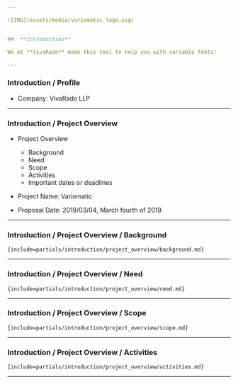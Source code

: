 ```yaml
---

![IMG](assets/media/variomatic_logo.svg)


##  **Introduction**

We at **VivaRado** made this tool to help you with variable fonts!

---
```


### **Introduction / Profile**

*   Company: VivaRado LLP

---


### **Introduction / Project Overview**

*  Project Overview
    *  Background
    *  Need
    *  Scope
    *  Activities
    *  Important dates or deadlines

*   Project Name: Variomatic
*   Proposal Date: 2019/03/04, March fourth of 2019.

---

### **Introduction / Project Overview / Background**

```{include=partials/introduction/project_overview/background.md}```

---

### **Introduction / Project Overview / Need**

```{include=partials/introduction/project_overview/need.md}```

---

### **Introduction / Project Overview / Scope**

```{include=partials/introduction/project_overview/scope.md}```

---

### **Introduction / Project Overview / Activities**

```{include=partials/introduction/project_overview/activities.md}```

---
